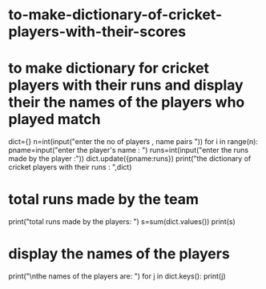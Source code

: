 # to-make-dictionary-of-cricket-players-with-their-scores
# to make dictionary for cricket players with their runs and display their the names of the players who played match 
dict={}
n=int(input("enter the no of  players , name pairs "))
for i in range(n):
    pname=input("enter the player's name : ")
    runs=int(input("enter the runs made by the player :"))
    dict.update({pname:runs})
print("the dictionary of cricket players with their runs : ",dict)
# total runs made by the team
print("total runs made by the players: ")
s=sum(dict.values())
print(s)
# display the names of the players 
print("\nthe names of the players are: ")
for j in dict.keys():
    print(j)
